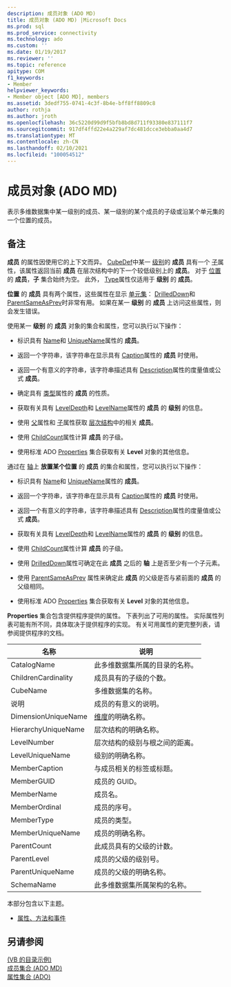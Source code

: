 ```yaml
---
description: 成员对象 (ADO MD)
title: 成员对象 (ADO MD) |Microsoft Docs
ms.prod: sql
ms.prod_service: connectivity
ms.technology: ado
ms.custom: ''
ms.date: 01/19/2017
ms.reviewer: ''
ms.topic: reference
apitype: COM
f1_keywords:
- Member
helpviewer_keywords:
- Member object [ADO MD], members
ms.assetid: 3dedf755-0741-4c3f-8b4e-bff8ff8809c8
author: rothja
ms.author: jroth
ms.openlocfilehash: 36c5220d99d9f5bfb8bd8d711f93380e837111f7
ms.sourcegitcommit: 917df4ffd22e4a229af7dc481dcce3ebba0aa4d7
ms.translationtype: MT
ms.contentlocale: zh-CN
ms.lasthandoff: 02/10/2021
ms.locfileid: "100054512"
---
```

# <a name="member-object-ado-md"></a>成员对象 (ADO MD)
表示多维数据集中某一级别的成员、某一级别的某个成员的子级或沿某个单元集的一个位置的成员。  
  
## <a name="remarks"></a>备注  
 **成员** 的属性因使用它的上下文而异。 [CubeDef](./cubedef-object-ado-md.md)中某一 [级别](./level-object-ado-md.md)的 **成员** 具有一个 [子](./children-property-ado-md.md)属性，该属性返回当前 **成员** 在层次结构中的下一个较低级别上的 **成员**。 对于 [位置](./position-object-ado-md.md)的 **成员**，**子** 集合始终为空。 此外， [Type](./type-property-ado-md.md)属性仅适用于 **级别** 的 **成员**。  
  
 **位置** 的 **成员** 具有两个属性，这些属性在显示 [单元集](./cellset-object-ado-md.md)： [DrilledDown](./drilleddown-property-ado-md.md)和 [ParentSameAsPrev](./parentsameasprev-property-ado-md.md)时非常有用。 如果在某一 **级别** 的 **成员** 上访问这些属性，则会发生错误。  
  
 使用某一 **级别** 的 **成员** 对象的集合和属性，您可以执行以下操作：  
  
-   标识具有 [Name](./name-property-ado-md.md)和 [UniqueName](./uniquename-property-ado-md.md)属性的 **成员**。  
  
-   返回一个字符串，该字符串在显示具有 [Caption](./caption-property-ado-md.md)属性的 **成员** 时使用。  
  
-   返回一个有意义的字符串，该字符串描述具有 [Description](./description-property-ado-md.md)属性的度量值或公式 **成员**。  
  
-   确定具有 [类型](./type-property-ado-md.md)属性的 **成员** 的性质。  
  
-   获取有关具有 [LevelDepth](./leveldepth-property-ado-md.md)和 [LevelName](./levelname-property-ado-md.md)属性的 **成员** 的 **级别** 的信息。  
  
-   使用 [父](./parent-property-ado-md.md)属性和 [子](./children-property-ado-md.md)属性获取 [层次结构](./hierarchy-object-ado-md.md)中的相关 **成员**。  
  
-   使用 [ChildCount](./childcount-property-ado-md.md)属性计算 **成员** 的子级。  
  
-   使用标准 ADO [Properties](../ado-api/properties-collection-ado.md) 集合获取有关 **Level** 对象的其他信息。  
  
 通过在 [轴](./axis-object-ado-md.md)上 **放置某个位置** 的 **成员** 的集合和属性，您可以执行以下操作：  
  
-   标识具有 [Name](./name-property-ado-md.md)和 [UniqueName](./uniquename-property-ado-md.md)属性的 **成员**。  
  
-   返回一个字符串，该字符串在显示具有 [Caption](./caption-property-ado-md.md)属性的 **成员** 时使用。  
  
-   返回一个有意义的字符串，该字符串描述具有 [Description](./description-property-ado-md.md)属性的度量值或公式 **成员**。  
  
-   获取有关具有 [LevelDepth](./leveldepth-property-ado-md.md)和 [LevelName](./levelname-property-ado-md.md)属性的 **成员** 的 **级别** 的信息。  
  
-   使用 [ChildCount](./childcount-property-ado-md.md)属性计算 **成员** 的子级。  
  
-   使用 [DrilledDown](./drilleddown-property-ado-md.md)属性可确定在此 **成员** 之后的 **轴** 上是否至少有一个子元素。  
  
-   使用 [ParentSameAsPrev](./parentsameasprev-property-ado-md.md) 属性来确定此 **成员** 的父级是否与紧前面的 **成员** 的父级相同。  
  
-   使用标准 ADO [Properties](../ado-api/properties-collection-ado.md) 集合获取有关 **Level** 对象的其他信息。  
  
 **Properties** 集合包含提供程序提供的属性。 下表列出了可用的属性。 实际属性列表可能有所不同，具体取决于提供程序的实现。 有关可用属性的更完整列表，请参阅提供程序的文档。  
  
|名称|说明|  
|----------|-----------------|  
|CatalogName|此多维数据集所属的目录的名称。|  
|ChildrenCardinality|成员具有的子级的个数。|  
|CubeName|多维数据集的名称。|  
|说明|成员的有意义的说明。|  
|DimensionUniqueName|[维度](./dimension-object-ado-md.md)的明确名称。|  
|HierarchyUniqueName|层次结构的明确名称。|  
|LevelNumber|层次结构的级别与根之间的距离。|  
|LevelUniqueName|级别的明确名称。|  
|MemberCaption|与成员相关的标签或标题。|  
|MemberGUID|成员的 GUID。|  
|MemberName|成员名。|  
|MemberOrdinal|成员的序号。|  
|MemberType|成员的类型。|  
|MemberUniqueName|成员的明确名称。|  
|ParentCount|此成员具有的父级的计数。|  
|ParentLevel|成员的父级的级别号。|  
|ParentUniqueName|成员的父级的明确名称。|  
|SchemaName|此多维数据集所属架构的名称。|  
  
 本部分包含以下主题。  
  
-   [属性、方法和事件](./member-object-properties-methods-and-events.md)  
  
## <a name="see-also"></a>另请参阅  
 [ (VB 的目录示例) ](./catalog-example-vb.md)   
 [成员集合 (ADO MD) ](./members-collection-ado-md.md)   
 [属性集合 (ADO)](../ado-api/properties-collection-ado.md)
